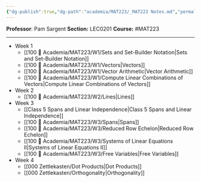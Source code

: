 ```yaml
---
{"dg-publish":true,"dg-path":"academia/MAT223/_MAT223 Notes.md","permalink":"/academia/mat-223/mat-223-notes/","created":"2024-01-15T16:09:15.791-05:00","updated":"2024-01-28T14:15:24.209-05:00"}
---
```


**Professor**: Pam Sargent
**Section:** LEC0201
**Course:** #MAT223

---
- Week 1
	- [[100 📒 Academia/MAT223/W1/Sets and Set-Builder Notation\|Sets and Set-Builder Notation]]
	- [[100 📒 Academia/MAT223/W1/Vectors\|Vectors]]
	- [[100 📒 Academia/MAT223/W1/Vector Arithmetic\|Vector Arithmetic]]
	- [[100 📒 Academia/MAT223/W1/Compute Linear Combinations of Vectors\|Compute Linear Combinations of Vectors]]
- Week 2
	- [[100 📒 Academia/MAT223/W2/Lines\|Lines]]
- Week 3
	- [[Class 5 Spans and Linear Independence\|Class 5 Spans and Linear Independence]]
	- [[100 📒 Academia/MAT223/W3/Spans\|Spans]]
	- [[100 📒 Academia/MAT223/W3/Reduced Row Echelon\|Reduced Row Echelon]]
	- [[100 📒 Academia/MAT223/W3/Systems of Linear Equations II\|Systems of Linear Equations II]]
	- [[100 📒 Academia/MAT223/W3/Free Variables\|Free Variables]]
- Week 4
	- [[000 Zettlekasten/Dot Products\|Dot Products]]
	- [[000 Zettlekasten/Orthogonality\|Orthogonality]]